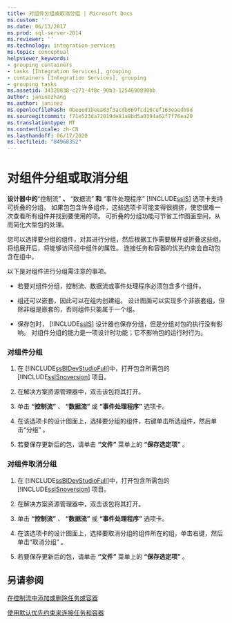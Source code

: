 ```yaml
---
title: 对组件分组或取消分组 | Microsoft Docs
ms.custom: ''
ms.date: 06/13/2017
ms.prod: sql-server-2014
ms.reviewer: ''
ms.technology: integration-services
ms.topic: conceptual
helpviewer_keywords:
- grouping containers
- tasks [Integration Services], grouping
- containers [Integration Services], grouping
- grouping tasks
ms.assetid: 34320838-c271-4f8c-90b3-1254690890bb
author: janinezhang
ms.author: janinez
ms.openlocfilehash: 0beeed1beea03f3acdb869fcd10cef163eaedb9d
ms.sourcegitcommit: f71e523da72019de81a8bd5a0394a62f7f76ea20
ms.translationtype: MT
ms.contentlocale: zh-CN
ms.lasthandoff: 06/17/2020
ms.locfileid: "84968352"
---
```

# <a name="group-or-ungroup-components"></a>对组件分组或取消分组
  **设计器中的**“控制流” **、** “数据流” **和** “事件处理程序” [!INCLUDE[ssIS](../includes/ssis-md.md)] 选项卡支持可折叠的分组。 如果包包含许多组件，这些选项卡可能变得很拥挤，使您很难一次查看所有组件并找到要使用的项。 可折叠的分组功能可节省工作图面空间，从而简化大型包的处理。  
  
 您可以选择要分组的组件，对其进行分组，然后根据工作需要展开或折叠这些组。 将组展开后，将能够访问组中组件的属性。 连接任务和容器的优先约束会自动包含在组中。  
  
 以下是对组件进行分组需注意的事项。  
  
-   若要对组件分组，控制流、数据流或事件处理程序必须包含多个组件。  
  
-   组还可以嵌套，因此可以在组内创建组。 设计图面可以实现多个非嵌套组，但除非组是嵌套的，否则组件只能属于一个组。  
  
-   保存包时， [!INCLUDE[ssIS](../includes/ssis-md.md)] 设计器也保存分组，但是分组对包的执行没有影响。 对组件分组的能力是一项设计时功能；它不影响包的运行时行为。  
  
### <a name="to-group-components"></a>对组件分组  
  
1.  在 [!INCLUDE[ssBIDevStudioFull](../includes/ssbidevstudiofull-md.md)]中，打开包含所需包的 [!INCLUDE[ssISnoversion](../includes/ssisnoversion-md.md)] 项目。  
  
2.  在解决方案资源管理器中，双击该包将其打开。  
  
3.  单击 **“控制流”** 、 **“数据流”** 或 **“事件处理程序”** 选项卡。  
  
4.  在该选项卡的设计图面上，选择要分组的组件，右键单击所选组件，然后单击“分组”  。  
  
5.  若要保存更新后的包，请单击 **“文件”** 菜单上的 **“保存选定项”** 。  
  
### <a name="to-ungroup-components"></a>对组件取消分组  
  
1.  在 [!INCLUDE[ssBIDevStudioFull](../includes/ssbidevstudiofull-md.md)]中，打开包含所需包的 [!INCLUDE[ssISnoversion](../includes/ssisnoversion-md.md)] 项目。  
  
2.  在解决方案资源管理器中，双击该包将其打开。  
  
3.  单击 **“控制流”** 、 **“数据流”** 或 **“事件处理程序”** 选项卡。  
  
4.  在该选项卡的设计图面上，选择要取消分组的组件所在的组，单击右键，然后单击“取消分组”  。  
  
5.  若要保存更新后的包，请单击 **“文件”** 菜单上的 **“保存选定项”** 。  
  
## <a name="see-also"></a>另请参阅  
 [在控制流中添加或删除任务或容器](control-flow/add-or-delete-a-task-or-a-container-in-a-control-flow.md)  
     
 [使用默认优先约束来连接任务和容器](../../2014/integration-services/connect-tasks-and-containers-by-using-a-default-precedence-constraint.md)  
  
  
